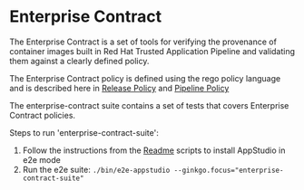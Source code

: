 # Enterprise Contract

The Enterprise Contract is a set of tools for verifying the provenance of container images built in Red Hat Trusted Application Pipeline and validating them against a clearly defined policy.

The Enterprise Contract policy is defined using the rego policy language and is described here in [Release Policy](https://redhat-appstudio.github.io/docs.stonesoup.io/ec-policies/release_policy.html) and [Pipeline Policy](https://redhat-appstudio.github.io/docs.stonesoup.io/ec-policies/pipeline_policy.html)

The enterprise-contract suite contains a set of tests that covers Enterprise Contract policies.

Steps to run 'enterprise-contract-suite':

1) Follow the instructions from the [Readme](../../docs/Installation.md) scripts to install AppStudio in e2e mode
2) Run the e2e suite: `./bin/e2e-appstudio --ginkgo.focus="enterprise-contract-suite"`